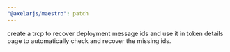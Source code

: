 ```yaml
---
"@axelarjs/maestro": patch
---
```


create a trcp to recover deployment message ids and use it in token details page to automatically check and recover the missing ids.
